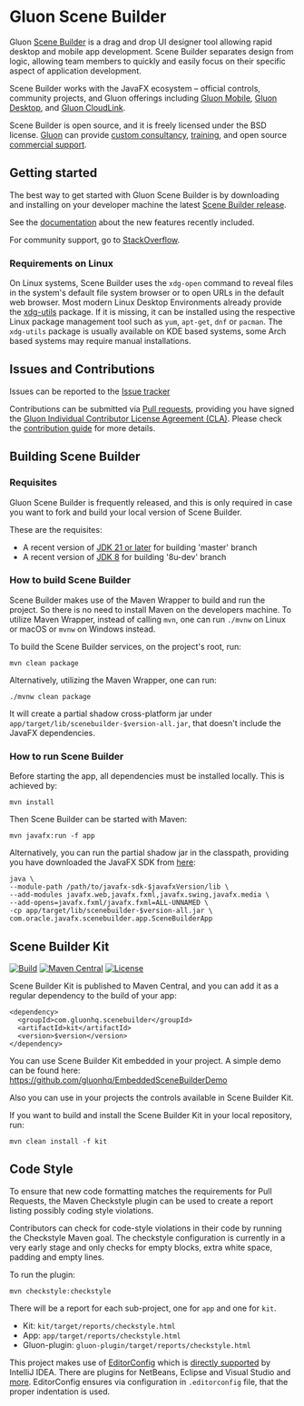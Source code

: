 # Gluon Scene Builder #

Gluon [Scene Builder](http://gluonhq.com/products/scene-builder/) is a drag and drop UI designer tool allowing rapid desktop and mobile app development.
Scene Builder separates design from logic, allowing team members to quickly and easily focus on their specific aspect of application development.

Scene Builder works with the JavaFX ecosystem – official controls, community projects, and Gluon offerings including
[Gluon Mobile](http://gluonhq.com/products/mobile),
[Gluon Desktop](http://gluonhq.com/products/desktop), and
[Gluon CloudLink](http://gluonhq.com/products/cloudlink).

Scene Builder is open source, and it is freely licensed under the BSD license.
[Gluon](http://gluonhq.com) can provide [custom consultancy](http://gluonhq.com/services/consulting/), [training](http://gluonhq.com/services/training/), and open source [commercial support](http://gluonhq.com/services/commercial-support/).

## Getting started ##

The best way to get started with Gluon Scene Builder is by downloading and installing on your developer machine the latest 
[Scene Builder release](http://gluonhq.com/products/scene-builder/#download).

See the [documentation](http://docs.gluonhq.com/scenebuilder/) about the new features recently included.

For community support, go to [StackOverflow](https://stackoverflow.com/questions/tagged/scenebuilder).

### Requirements on Linux ###

On Linux systems, Scene Builder uses the `xdg-open` command to reveal files in the system's default file system browser or to open URLs in the default web browser. Most modern Linux Desktop Environments already provide the [xdg-utils](https://freedesktop.org/wiki/Software/xdg-utils/) package. If it is missing, it can be installed using the respective Linux package management tool such as `yum`, `apt-get`, `dnf` or `pacman`. The `xdg-utils` package is usually available on KDE based systems, some Arch based systems may require manual installations.

## Issues and Contributions ##

Issues can be reported to the [Issue tracker](https://github.com/gluonhq/scenebuilder/issues/)

Contributions can be submitted via [Pull requests](https://github.com/gluonhq/scenebuilder/pulls/), 
providing you have signed the [Gluon Individual Contributor License Agreement (CLA)](https://cla.gluonhq.com). Please check the [contribution guide](CONTRIBUTING.md) for more details.

## Building Scene Builder ##

### Requisites ###

Gluon Scene Builder is frequently released, and this is only required in case you want to fork and build your local version of Scene Builder.

These are the requisites:

* A recent version of [JDK 21 or later](https://www.oracle.com/technetwork/java/javase/downloads/index.html) for building 'master' branch
* A recent version of [JDK 8](https://www.oracle.com/technetwork/java/javase/downloads/jdk8-downloads-2133151.html) for building '8u-dev' branch

### How to build Scene Builder ###

Scene Builder makes use of the Maven Wrapper to build and run the project. So there is no need to install Maven on the developers machine. To utilize Maven Wrapper, instead of calling `mvn`, one can run `./mvnw` on Linux or macOS or `mvnw` on Windows instead.

To build the Scene Builder services, on the project's root, run:

`mvn clean package`

Alternatively, utilizing the Maven Wrapper, one can run:

`./mvnw clean package`

It will create a partial shadow cross-platform jar under `app/target/lib/scenebuilder-$version-all.jar`, that doesn't include the JavaFX dependencies.

### How to run Scene Builder ###

Before starting the app, all dependencies must be installed locally.
This is achieved by:

`mvn install`

Then Scene Builder can be started with Maven:

`mvn javafx:run -f app`

Alternatively, you can run the partial shadow jar in the classpath, providing you have downloaded the JavaFX SDK from [here](https://gluonhq.com/products/javafx/):

```
java \ 
--module-path /path/to/javafx-sdk-$javafxVersion/lib \
--add-modules javafx.web,javafx.fxml,javafx.swing,javafx.media \
--add-opens=javafx.fxml/javafx.fxml=ALL-UNNAMED \
-cp app/target/lib/scenebuilder-$version-all.jar \
com.oracle.javafx.scenebuilder.app.SceneBuilderApp
```

## Scene Builder Kit ##

[![Build](https://github.com/gluonhq/scenebuilder/actions/workflows/build.yml/badge.svg)](https://github.com/gluonhq/scenebuilder/actions/workflows/build.yml)
[![Maven Central](https://img.shields.io/maven-central/v/com.gluonhq.scenebuilder/kit)](https://search.maven.org/#search|ga|1|com.gluonhq.scenebuilder)
[![License](https://img.shields.io/github/license/gluonhq/scenebuilder)](https://opensource.org/licenses/GPL-3.0)

Scene Builder Kit is published to Maven Central, and you can add it as a regular dependency to the build of your app:

```
<dependency>
  <groupId>com.gluonhq.scenebuilder</groupId>
  <artifactId>kit</artifactId>
  <version>$version</version>
</dependency>
```

You can use Scene Builder Kit embedded in your project. A simple demo can be found here: https://github.com/gluonhq/EmbeddedSceneBuilderDemo

Also you can use in your projects the controls available in Scene Builder Kit.

If you want to build and install the Scene Builder Kit in your local repository, run:

`mvn clean install -f kit`

## Code Style

To ensure that new code formatting matches the requirements for Pull Requests,
the Maven Checkstyle plugin can be used to create a report listing possibly coding 
style violations.

Contributors can check for code-style violations in their code by running the Checkstyle Maven goal. The checkstyle configuration is currently in a very early stage and only checks for empty blocks, extra white space, padding and empty lines.

To run the plugin:

```
mvn checkstyle:checkstyle
```

There will be a report for each sub-project, one for `app` and one for `kit`.

* Kit: `kit/target/reports/checkstyle.html`
* App: `app/target/reports/checkstyle.html`
* Gluon-plugin: `gluon-plugin/target/reports/checkstyle.html`

This project makes use of [EditorConfig](https://editorconfig.org/) which is [directly supported](https://editorconfig.org/#pre-installed) by IntelliJ IDEA. There are plugins for NetBeans, Eclipse and Visual Studio and [more](https://editorconfig.org/#download). EditorConfig ensures via configuration in `.editorconfig` file, that the proper indentation is used.
